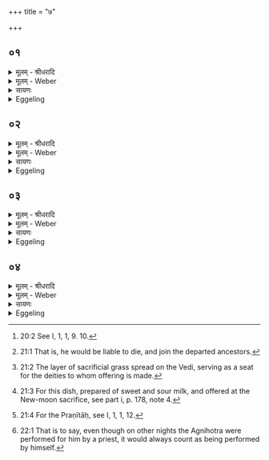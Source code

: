 +++
title = "७"

+++


## ०१
<details><summary>मूलम् - श्रीधरादि</summary>

तद्वा᳘ ऽअदो᳘ व्व्रतोपायन᳘ ऽउद्यते॥  
य᳘दि᳘ नाश्ना᳘ति पितृदेव᳘त्यो भवति य᳘द्यु ऽअश्ना᳘ति देवान᳘त्यश्नाती᳘ति त᳘दारण्य᳘मश्नीयादि᳘ति त᳘त्र स्थापयन्ति॥
</details>

<details><summary>मूलम् - Weber</summary>

तद्वा᳘ अदो᳘ व्रतोपायन᳘ उद्यते॥  
य᳘दिॗ नाश्ना᳘ति पितृदेव᳘त्यो भवति य᳘द्यु अश्ना᳘ति देवान᳘त्यश्नाती᳘ति त᳘दारण्य᳘मश्नीयादि᳘ति त᳘त्र स्थापयन्ति॥
</details>

<details><summary>सायणः</summary>

…
</details>

<details><summary>Eggeling</summary>

1. Now there, on the occasion of the entering on the fast, it is said [^egg_114], 'If he does not eat, he becomes

[^egg_114]: 20:2 See I, 1, 1, 9. 10.

consecrated to the Fathers [^egg_115]; and if he does eat he eats whilst passing over the gods;' and, in this respect, they lay down the rule, 'Let him therefore eat what grows in the forest.'

[^egg_115]: 21:1 That is, he would be liable to die, and join the departed ancestors.
</details>

## ०२
<details><summary>मूलम् - श्रीधरादि</summary>

स य᳘दि ग्राम्या ऽओ᳘षधीरश्ना᳘ति॥  
पुरोडा᳘शस्य मे᳘धमश्नाति य᳘द्यारण्या ऽओ᳘षधीरश्ना᳘ति बर्हि᳘षो मे᳘धमश्नाति य᳘दि व्वानस्पत्य᳘मश्ना᳘तीध्म᳘स्य मे᳘धमश्नाति य᳘दि प᳘यः पि᳘बति सान्नाय्य᳘स्य चा᳘ज्यस्य च मे᳘धमश्नाति य᳘द्यपः पि᳘बति प्र᳘णीतानां मे᳘धमश्नाति य᳘दि᳘ नाश्नाति[[!!]] पितृदेव᳘त्यो भवति॥
</details>

<details><summary>मूलम् - Weber</summary>

स य᳘दि ग्राम्या ओ᳘षधीरश्ना᳘ति॥  
पुरोडा᳘शस्य मे᳘धमश्नाति य᳘द्यारण्या ओ᳘षधीरश्ना᳘ति बर्हि᳘षो मे᳘धमश्नाति य᳘दि वानस्पत्य᳘मश्ना᳘तीध्म᳘स्य मे᳘धमश्नाति य᳘दि प᳘यः पि᳘बति सांनाय्य᳘स्य चा᳘ज्यस्य च मे᳘धमश्नाति य᳘द्यपः पि᳘बति प्र᳘णीतानाम् मे᳘धमश्नाति य᳘दिॗ नाश्ना᳘ति पितृदेव᳘त्यो भवति॥
</details>

<details><summary>सायणः</summary>

…
</details>

<details><summary>Eggeling</summary>

2. If he eats cultivated plants he eats the sacrificial essence of the offering-cake; and if he eats forest plants he eats the essence of the barhis [^egg_116]; and if he eats aught of trees he eats the essence of the fuel (for the sacrificial fire); and if he drinks milk he consumes the essence of the Sānnāyya [^egg_117]; and if he drinks water he consumes the essence of the lustral waters [^egg_118]; and if he eats nothing he becomes consecrated to the Fathers.

[^egg_116]: 21:2 The layer of sacrificial grass spread on the Vedi, serving as a seat for the deities to whom offering is made.

[^egg_117]: 21:3 For this dish, prepared of sweet and sour milk, and offered at the New-moon sacrifice, see part i, p. 178, note 4.

[^egg_118]: 21:4 For the Praṇītāḥ, see I, 1, 1, 12.
</details>

## ०३
<details><summary>मूलम् - श्रीधरादि</summary>

त᳘दाहुः॥  
किम᳘यनमि᳘ति स्वय᳘ᳫँ᳘ है᳘वैते रा᳘त्री ऽअग्निहोत्रं᳘ जुहुयात्स य᳘द्धुत्वा प्राश्ना᳘ति तेना᳘पितृदेवत्यो᳘ भवत्या᳘हुतिर्व्वा᳘ ऽएषा स य᳘दे᳘वैता᳘मात्मन्ना᳘हुतिं जुहो᳘ति ते᳘नो ऽएते᳘षां मे᳘धानां᳘ नाश्नाति॥
</details>

<details><summary>मूलम् - Weber</summary>

त᳘दाहुः॥  
किम᳘यनमि᳘ति स्वय᳘ᳫं᳘ हैॗवैते रा᳘त्री अग्निहोत्रं᳘ जुहुयात्स य᳘द्धुत्वा प्राश्ना᳘ति तेना᳘पितृदेवत्यो भवत्या᳘हुतिर्वा᳘ एषा स य᳘देॗवैता᳘मात्मन्ना᳘हुतिं जुहो᳘ति ते᳘नो एते᳘षाम् मे᳘धानांॗ नाश्नाति॥
</details>

<details><summary>सायणः</summary>

…
</details>

<details><summary>Eggeling</summary>

3. As to this they say, 'What course of procedure is there?' Well, let him, on those two nights (of full and new moon), himself offer the Agnihotra: inasmuch as, after offering, he takes food he does not become consecrated to the Fathers, for that (libation) is an offering; and inasmuch as he performs that offering in his own self he does not eat of those sacrificial essences.
</details>

## ०४
<details><summary>मूलम् - श्रीधरादि</summary>

(त्ये) एते᳘ ह वै रा᳘त्री॥  
स᳘र्व्वा रा᳘त्रयः सम᳘वयंति या᳘ ऽआपूर्य्यमाणपक्ष᳘स्य रा᳘त्रयस्ताः स᳘र्व्वाः पौर्णमासी᳘ᳫँ᳘ सम᳘वयन्ति या᳘ ऽअपक्षीयमाणपक्ष᳘स्य रा᳘त्रयस्ताः स᳘र्व्वा ऽअमावा᳘स्याᳫँ᳭ सम᳘वयन्ति स यो᳘ हैवं᳘ व्विद्वा᳘न्त्स्वय᳘मुपवसथे᳘ जुहो᳘ति सर्व्वदा᳘ है᳘वास्य स्वय᳘ᳫँ᳘ हुतं᳘ भवति॥
</details>
<details><summary>मूलम् - Weber</summary>

एते᳘ ह वै रा᳘त्री॥  
स᳘र्वा रा᳘त्रयः सम᳘वयन्ति या᳘ आपूर्यमाणपक्ष᳘स्य रा᳘त्रयस्ताः स᳘र्वाः पौर्णमासी᳘ᳫं᳘ सम᳘वयन्ति या᳘ अपक्षीयमाणपक्ष᳘स्य रा᳘त्रयस्ताः स᳘र्वा अमावाॗस्याᳫं सम᳘वयन्ति स यो᳘ हैवं᳘ विद्वा᳘न्त्स्वय᳘मुपवसथे᳘ जुहो᳘ति सर्वदा᳘ हैॗवास्य स्वय᳘ᳫं᳘ हुत᳘म् भवति॥
</details>

<details><summary>सायणः</summary>

…
</details>
<details><summary>Eggeling</summary>

4. Now all the nights concentrate themselves in these two nights: all the nights of the waxing moon concentrate in the night of full moon, and all the nights of the waning moon concentrate in the night of new moon; and, verily, for him who, knowing this, offers (the Agnihotra) himself on the day of

the entrance on the fast, offering is always made by himself [^egg_119].

[^egg_119]: 22:1 That is to say, even though on other nights the Agnihotra were performed for him by a priest, it would always count as being performed by himself.
</details>

